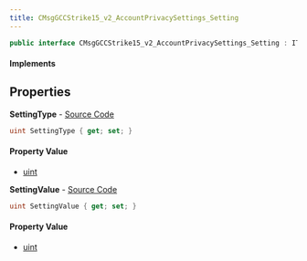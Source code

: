 ```yaml
---
title: CMsgGCCStrike15_v2_AccountPrivacySettings_Setting
---
```


```csharp
public interface CMsgGCCStrike15_v2_AccountPrivacySettings_Setting : ITypedProtobuf<CMsgGCCStrike15_v2_AccountPrivacySettings_Setting>, INativeHandle
```

#### Implements

## Properties

**SettingType** - [Source Code](https://github.com/swiftly-solution/swiftlys2/blob/master/managed/src/SwiftlyS2.Generated/Protobufs/Interfaces/CMsgGCCStrike15_v2_AccountPrivacySettings_Setting.cs#L13)

```csharp
uint SettingType { get; set; }
```

#### Property Value

- [uint](https://learn.microsoft.com/dotnet/api/system.uint32)

**SettingValue** - [Source Code](https://github.com/swiftly-solution/swiftlys2/blob/master/managed/src/SwiftlyS2.Generated/Protobufs/Interfaces/CMsgGCCStrike15_v2_AccountPrivacySettings_Setting.cs#L16)

```csharp
uint SettingValue { get; set; }
```

#### Property Value

- [uint](https://learn.microsoft.com/dotnet/api/system.uint32)


